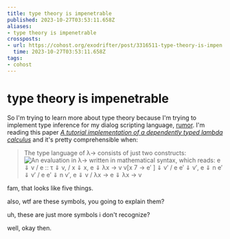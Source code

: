 ```yaml
---
title: type theory is impenetrable
published: 2023-10-27T03:53:11.658Z
aliases:
- type theory is impenetrable
crossposts:
- url: https://cohost.org/exodrifter/post/3316511-type-theory-is-impen
  time: 2023-10-27T03:53:11.658Z
tags:
- cohost
---
```


# type theory is impenetrable

So I'm trying to learn more about type theory because I'm trying to implement type inference for my dialog scripting language, [rumor](https://github.com/exodrifter/rumor). I'm reading this paper [_A tutorial implementation of a dependently typed lambda calculus_](https://www.andres-loeh.de/LambdaPi/LambdaPi.pdf) and it's pretty comprehensible when:

> The type language of λ→ consists of just two constructs:
> ![An evaluation in λ→ written in mathematical syntax, which reads: e ⇓ v / e :: τ ⇓ v, / x ⇓ x, e ⇓ λx → v v[x 7 → e′ ] ⇓ v′ / e e′ ⇓ v′, e ⇓ n e′ ⇓ v′ / e e′ ⇓ n v′, e ⇓ v / λx → e ⇓ λx → v](20231027-image.png)

fam, that looks like five things.

also, wtf are these symbols, you going to explain them?

uh, these are just more symbols i don't recognize?

well, okay then.

